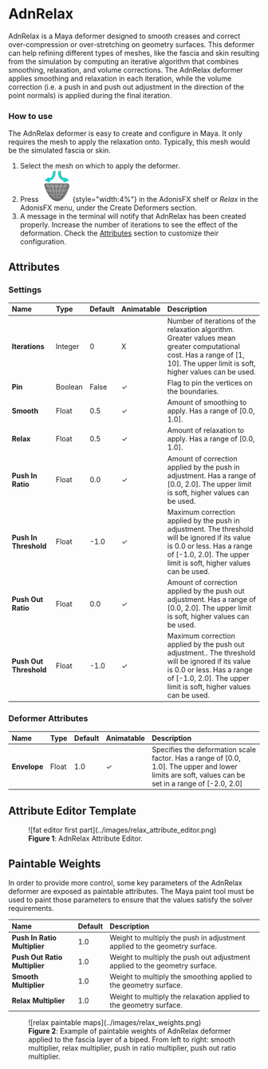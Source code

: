 # AdnRelax

AdnRelax is a Maya deformer designed to smooth creases and correct over-compression or over-stretching on geometry surfaces. This deformer can help refining different types of meshes, like the fascia and skin resulting from the simulation by computing an iterative algorithm that combines smoothing, relaxation, and volume corrections. The AdnRelax deformer applies smoothing and relaxation in each iteration, while the volume correction (i.e. a push in and push out adjustment in the direction of the point normals) is applied during the final iteration.

### How to use

The AdnRelax deformer is easy to create and configure in Maya. It only requires the mesh to apply the relaxation onto. Typically, this mesh would be the simulated fascia or skin.

1. Select the mesh on which to apply the deformer.
2. Press ![Relax button](../images/adn_relax.png){style="width:4%"} in the AdonisFX shelf or *Relax* in the AdonisFX menu, under the Create Deformers section.
3. A message in the terminal will notify that AdnRelax has been created properly. Increase the number of iterations to see the effect of the deformation. Check the [Attributes](relax#attributes) section to customize their configuration.

## Attributes

### Settings
| Name | Type | Default | Animatable | Description |
| :--- | :--- | :------ | :--------- | :---------- |
| **Iterations**         | Integer | 0      | X | Number of iterations of the relaxation algorithm. Greater values mean greater computational cost. Has a range of \[1, 10\]. The upper limit is soft, higher values can be used. |
| **Pin**                | Boolean | False  | ✓ | Flag to pin the vertices on the boundaries. |
| **Smooth**             | Float   | 0.5    | ✓ | Amount of smoothing to apply. Has a range of \[0.0, 1.0\]. |
| **Relax**              | Float   | 0.5    | ✓ | Amount of relaxation to apply. Has a range of \[0.0, 1.0\]. |
| **Push In Ratio**      | Float   | 0.0    | ✓ | Amount of correction applied by the push in adjustment. Has a range of \[0.0, 2.0\]. The upper limit is soft, higher values can be used. |
| **Push In Threshold**  | Float   | -1.0   | ✓ | Maximum correction applied by the push in adjustment. The threshold will be ignored if its value is 0.0 or less. Has a range of \[-1.0, 2.0\]. The upper limit is soft, higher values can be used. |
| **Push Out Ratio**     | Float   | 0.0    | ✓ | Amount of correction applied by the push out adjustment. Has a range of \[0.0, 2.0\]. The upper limit is soft, higher values can be used. |
| **Push Out Threshold** | Float   | -1.0   | ✓ | Maximum correction applied by the push out adjustment.. The threshold will be ignored if its value is 0.0 or less. Has a range of \[-1.0, 2.0\]. The upper limit is soft, higher values can be used. |

### Deformer Attributes
| Name | Type | Default | Animatable | Description |
| :--- | :--- | :------ | :--------- | :---------- |
| **Envelope** | Float | 1.0 | ✓ | Specifies the deformation scale factor. Has a range of \[0.0, 1.0\]. The upper and lower limits are soft, values can be set in a range of \[-2.0, 2.0\]|

## Attribute Editor Template

<figure markdown>
  ![fat editor first part](../images/relax_attribute_editor.png)
  <figcaption><b>Figure 1</b>: AdnRelax Attribute Editor.</figcaption>
</figure>

## Paintable Weights

In order to provide more control, some key parameters of the AdnRelax deformer are exposed as paintable attributes. The Maya paint tool must be used to paint those parameters to ensure that the values satisfy the solver requirements.

| Name | Default | Description |
| :--- | :------ | :---------- |
| **Push In Ratio Multiplier**  | 1.0 | Weight to multiply the push in adjustment applied to the geometry surface. |
| **Push Out Ratio Multiplier** | 1.0 | Weight to multiply the push out adjustment applied to the geometry surface. |
| **Smooth Multiplier**         | 1.0 | Weight to multiply the smoothing applied to the geometry surface. |
| **Relax Multiplier**          | 1.0 | Weight to multiply the relaxation applied to the geometry surface.  |

<figure markdown>
  ![relax paintable maps](../images/relax_weights.png)
  <figcaption><b>Figure 2</b>: Example of paintable weights of AdnRelax deformer applied to the fascia layer of a biped. From left to right: smooth multiplier, relax multiplier, push in ratio multiplier, push out ratio multiplier.</figcaption>
</figure>

